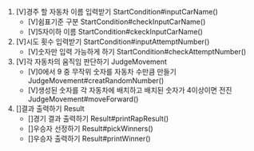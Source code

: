1. [V]경주 할 자동차 이름 입력받기 StartCondition#inputCarName()
    - [V]쉼표기준 구분 StartCondition#checkInputCarName()
    - [V]5자이하 이름 StartCondition#ckeckInputCarName()
2. [V]시도 횟수 입력받기 StartCondition#inputAttemptNumber()
    - [V]숫자만 입력 가능하게 하기 StartCondition#checkAttemptNumber()
3. [V]각 자동차의 움직임 판단하기 JudgeMovement
    - [V]0에서 9 중 무작위 숫자를 자동차 수만큼 만들기 JudgeMovement#creatRandomNumber()
    - [V]생성된 숫자를 각 자동차에 배치하고 배치된 숫자가 4이상이면 전진 JudgeMovement#moveForward()
4. []결과 출력하기 Result
    - []경기 결과 출력하기 Result#printRapResult()
    - []우승자 선정하기 Result#pickWinners()
    - []우승자 출력하기 Result#printWinner()